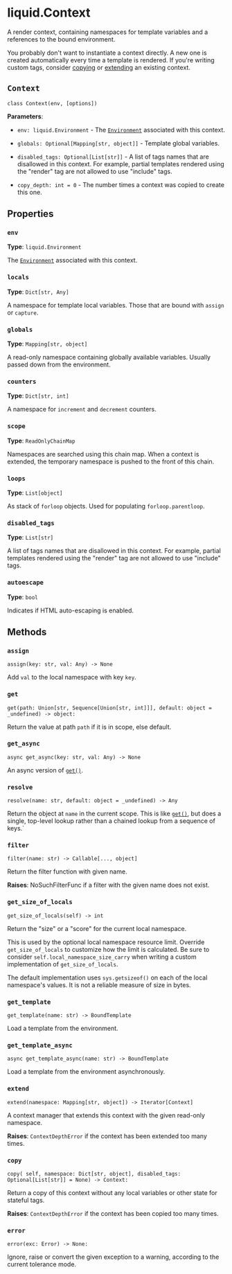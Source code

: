 # liquid.Context

A render context, containing namespaces for template variables and a references to the bound environment.

You probably don't want to instantiate a context directly. A new one is created automatically every time a template is rendered. If you're writing custom tags, consider [copying](#copy) or [extending](#extend) an existing context.

## `Context`

`class Context(env, [options])`

**Parameters**:

- `env: liquid.Environment` - The [`Environment`](./environment.md) associated with this context.

- `globals: Optional[Mapping[str, object]]` - Template global variables.

- `disabled_tags: Optional[List[str]]` - A list of tags names that are disallowed in this context.
  For example, partial templates rendered using the "render" tag are not allowed to use "include"
  tags.

- `copy_depth: int = 0` - The number times a context was copied to create this one.

## Properties

### `env`

**Type**: `liquid.Environment`

The [`Environment`](./environment.md) associated with this context.

### `locals`

**Type**: `Dict[str, Any]`

A namespace for template local variables. Those that are bound with `assign` or `capture`.

### `globals`

**Type**: `Mapping[str, object]`

A read-only namespace containing globally available variables. Usually passed down from the
environment.

### `counters`

**Type**: `Dict[str, int]`

A namespace for `increment` and `decrement` counters.

### `scope`

**Type**: `ReadOnlyChainMap`

Namespaces are searched using this chain map. When a context is extended, the temporary namespace is
pushed to the front of this chain.

### `loops`

**Type**: `List[object]`

As stack of `forloop` objects. Used for populating `forloop.parentloop`.

### `disabled_tags`

**Type**: `List[str]`

A list of tags names that are disallowed in this context. For example, partial templates rendered
using the "render" tag are not allowed to use "include" tags.

### `autoescape`

**Type**: `bool`

Indicates if HTML auto-escaping is enabled.

## Methods

### `assign`

`assign(key: str, val: Any) -> None`

Add `val` to the local namespace with key `key`.

### `get`

`get(path: Union[str, Sequence[Union[str, int]]], default: object = _undefined) -> object:`

Return the value at path `path` if it is in scope, else default.

### `get_async`

`async get_async(key: str, val: Any) -> None`

An async version of [`get()`](#get).

### `resolve`

`resolve(name: str, default: object = _undefined) -> Any`

Return the object at `name` in the current scope. This is like [`get()`](#get), but does a single, top-level lookup rather than a chained lookup from a sequence of keys.`

### `filter`

`filter(name: str) -> Callable[..., object]`

Return the filter function with given name.

**Raises**: NoSuchFilterFunc if a filter with the given name does not exist.

### `get_size_of_locals`

`get_size_of_locals(self) -> int`

Return the "size" or a "score" for the current local namespace.

This is used by the optional local namespace resource limit. Override `get_size_of_locals` to customize how the limit is calculated. Be sure to consider `self.local_namespace_size_carry` when writing a custom implementation of `get_size_of_locals`.

The default implementation uses `sys.getsizeof()` on each of the local namespace's values. It is not a reliable measure of size in bytes.

### `get_template`

`get_template(name: str) -> BoundTemplate`

Load a template from the environment.

### `get_template_async`

`async get_template_async(name: str) -> BoundTemplate`

Load a template from the environment asynchronously.

### `extend`

`extend(namespace: Mapping[str, object]) -> Iterator[Context]`

A context manager that extends this context with the given read-only namespace.

**Raises**: `ContextDepthError` if the context has been extended too many times.

### `copy`

`copy( self, namespace: Dict[str, object], disabled_tags: Optional[List[str]] = None) -> Context:`

Return a copy of this context without any local variables or other state for stateful tags.

**Raises**: `ContextDepthError` if the context has been copied too many times.

### `error`

`error(exc: Error) -> None:`

Ignore, raise or convert the given exception to a warning, according to the current tolerance mode.
